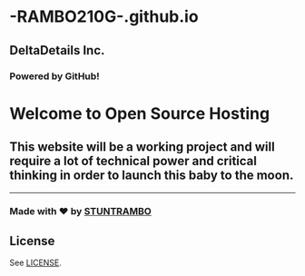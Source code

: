 # -RAMBO210G-.github.io




## DeltaDetails Inc. 

### Powered by GitHub!

# Welcome to Open Source Hosting

## This website will be a working project and will require a lot of technical power and critical thinking in order to launch this baby to the moon.

---

### Made with ❤️ by [STUNTRAMBO]([https://www.instagram.com/shaifarfan08/](https://www.youtube.com/channel/UCUAZRs0xnVM__EFjPXXRvmQ))

## License

See [LICENSE](LICENSE).
